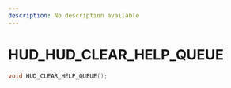 ```yaml
---
description: No description available 
---
```


# HUD\_HUD_CLEAR_HELP_QUEUE

```cpp
void HUD_CLEAR_HELP_QUEUE();
```